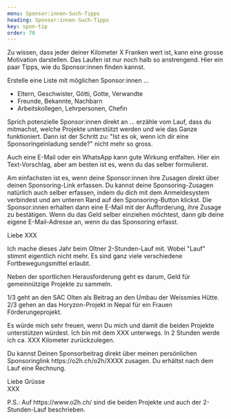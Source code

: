 ```yaml
---
menu: Sponsor:innen-Such-Tipps
heading: Sponsor:innen-Such-Tipps
key: spon-tip
order: 70
---
```



<div class="uk-child-width-1-1 uk-child-width-1-2@s" uk-grid>
<div>
<p>Zu wissen, dass jeder deiner Kilometer X Franken wert ist, kann eine grosse Motivation darstellen. Das Laufen ist nur noch halb so anstrengend. Hier ein paar Tipps, wie du Sponsor:innen finden kannst.</p>


<p>Erstelle eine Liste mit möglichen Sponsor:innen ...</p>


<ul>
<li>Eltern, Geschwister, Götti, Gotte, Verwandte</li>
<li>Freunde, Bekannte, Nachbarn</li>
<li>Arbeitskollegen, Lehrpersonen, Chefin</li>
</ul>


<p>Sprich potenzielle Sponsor:innen direkt an ... erzähle vom Lauf, dass du mitmachst, welche Projekte unterstützt werden und wie das Ganze funktioniert. Dann ist der Schritt zu: "Ist es ok, wenn ich dir eine Sponsoringeinladung sende?" nicht mehr so gross.</p>


<p>Auch eine E-Mail oder ein WhatsApp kann gute Wirkung entfalten. Hier ein Text-Vorschlag, aber am besten ist es, wenn du das selber formulierst.</p>


<p>Am einfachsten ist es, wenn deine Sponsor:innen ihre Zusagen direkt über deinen Sponsoring-Link erfassen. Du kannst deine Sponsoring-Zusagen natürlich auch selber erfassen, indem du dich mit dem Anmeldesystem verbindest und am unteren Rand auf den Sponsoring-Button klickst. Die Sponsor:innen erhalten dann eine E-Mail mit der Aufforderung, ihre Zusage zu bestätigen. Wenn du das Geld selber einziehen möchtest, dann gib deine eigene E-Mail-Adresse an, wenn du das Sponsoring erfasst.</p>
</div>
<div>
<div class="uk-text-small uk-background-muted uk-card uk-card-hover uk-card-default uk-card-body">


<p>Liebe XXX</p>

<p>Ich mache dieses Jahr beim Oltner 2-Stunden-Lauf mit. Wobei "Lauf" stimmt eigentlich nicht mehr. Es sind ganz viele verschiedene Fortbewegungsmittel erlaubt.</p>


<p>Neben der sportlichen Herausforderung geht es darum, Geld für gemeinnützige Projekte zu sammeln.</p>


<p>1/3 geht an den SAC Olten als Beitrag an den Umbau der Weissmies Hütte.<br/>
2/3 gehen an das Horyzon-Projekt in Nepal für ein Frauen Förderungeprojekt.</p>


<p>Es würde mich sehr freuen, wenn Du mich und damit die beiden Projekte unterstützen würdest. Ich bin mit dem XXX unterwegs. In 2 Stunden werde ich ca. XXX Kilometer zurückzulegen.</p>

<p>Du kannst Deinen Sponsorbeitrag direkt über meinen persönlichen Sponsoringlink https://o2h.ch/o2h/XXXX zusagen. Du erhältst nach dem Lauf eine Rechnung.</p>


<p>Liebe Grüsse<br/>
XXX</p>


<p>P.S.: Auf https://www.o2h.ch/ sind die beiden Projekte und auch der 2-Stunden-Lauf beschrieben.</p>


</div></div>
</div>


